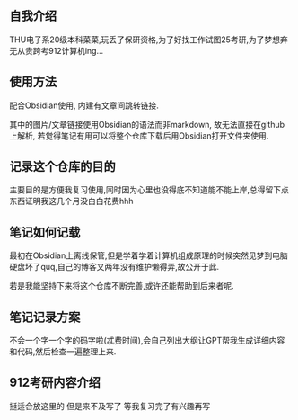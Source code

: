## 自我介绍

THU电子系20级本科菜菜,玩丢了保研资格,为了好找工作试图25考研,为了梦想弃无从贵跨考912计算机ing...

## 使用方法

配合Obsidian使用, 内建有文章间跳转链接.

其中的图片/文章链接使用Obsidian的语法而非markdown, 故无法直接在github上解析, 若觉得笔记有用可以将整个仓库下载后用Obsidian打开文件夹使用.

## 记录这个仓库的目的

主要目的是方便我复习使用,同时因为心里也没得底不知道能不能上岸,总得留下点东西证明我这几个月没白白花费hhh

## 笔记如何记载

最初在Obsidian上离线保管,但是学着学着计算机组成原理的时候突然见梦到电脑硬盘坏了quq,自己的博客又两年没有维护懒得弄,故公开于此.

若是我能坚持下来将这个仓库不断完善,或许还能帮助到后来者呢.

## 笔记记录方案

不会一个字一个字的码字啦(忒费时间),会自己列出大纲让GPT帮我生成详细内容和代码,然后检查一遍整理上来.

## 912考研内容介绍

挺适合放这里的 但是来不及写了 等我复习完了有兴趣再写
